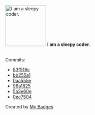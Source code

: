 <img src="https://my-badges.github.io/my-badges/sleepy-coder.png" alt="I am a sleepy coder." title="I am a sleepy coder." width="128">
<strong>I am a sleepy coder.</strong>
<br><br>

Commits:

- <a href="https://github.com/wcrum/hauler-docs/commit/83f519c85c2a1173f46c56c66e6e42807f6267c8">83f519c</a>
- <a href="https://github.com/wcrum/wcrum/commit/bb255a1a20b8a25cd11f456d35cc22545ee52a9d">bb255a1</a>
- <a href="https://github.com/wcrum/wcrum/commit/0aa555e265609949841c943e89df0417d69fe4c6">0aa555e</a>
- <a href="https://github.com/validator-labs/validator-plugin-kubescape/commit/96a1825fb157d227b67e2764bec155ecb1dc0d86">96a1825</a>
- <a href="https://github.com/wcrum/wcrum/commit/5a3e60e50f316719ea545f3e7581c6dc35083a0f">5a3e60e</a>
- <a href="https://github.com/wcrum/wcrum/commit/0ec7504d5a83188d237f3ce0ba5509082f74d803">0ec7504</a>


Created by <a href="https://github.com/my-badges/my-badges">My Badges</a>